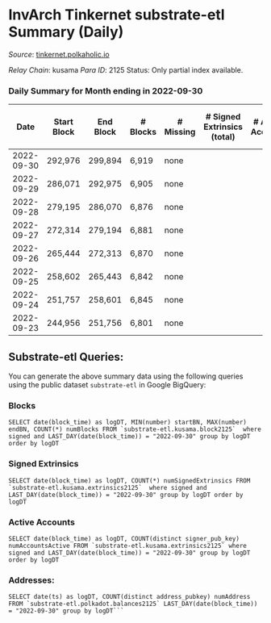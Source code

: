 # InvArch Tinkernet substrate-etl Summary (Daily)

_Source_: [tinkernet.polkaholic.io](https://tinkernet.polkaholic.io)

*Relay Chain*: kusama
*Para ID*: 2125
Status: Only partial index available.


### Daily Summary for Month ending in 2022-09-30


| Date | Start Block | End Block | # Blocks | # Missing | # Signed Extrinsics (total) | # Active Accounts | # Addresses with Balances | # Events | # Transfers | # XCM Transfers In | # XCM Transfers Out |
| ---- | ----------- | --------- | -------- | --------- | --------------------------- | ----------------- | ------------------------- | -------- | ----------- | ------------------ | ------------------- |
| 2022-09-30 | 292,976 | 299,894 | 6,919 | none |  |  |  |  |   |   |   |
| 2022-09-29 | 286,071 | 292,975 | 6,905 | none |  |  |  |  |   |   |   |
| 2022-09-28 | 279,195 | 286,070 | 6,876 | none |  |  |  |  |   |   |   |
| 2022-09-27 | 272,314 | 279,194 | 6,881 | none |  |  |  |  |   |   |   |
| 2022-09-26 | 265,444 | 272,313 | 6,870 | none |  |  |  |  |   |   |   |
| 2022-09-25 | 258,602 | 265,443 | 6,842 | none |  |  |  |  |   |   |   |
| 2022-09-24 | 251,757 | 258,601 | 6,845 | none |  |  |  |  |   |   |   |
| 2022-09-23 | 244,956 | 251,756 | 6,801 | none |  |  |  |  |   |   |   |

## Substrate-etl Queries:
You can generate the above summary data using the following queries using the public dataset `substrate-etl` in Google BigQuery:


### Blocks
```
SELECT date(block_time) as logDT, MIN(number) startBN, MAX(number) endBN, COUNT(*) numBlocks FROM `substrate-etl.kusama.block2125`  where signed and LAST_DAY(date(block_time)) = "2022-09-30" group by logDT order by logDT
```


### Signed Extrinsics
```
SELECT date(block_time) as logDT, COUNT(*) numSignedExtrinsics FROM `substrate-etl.kusama.extrinsics2125`  where signed and LAST_DAY(date(block_time)) = "2022-09-30" group by logDT order by logDT
```


### Active Accounts
```
SELECT date(block_time) as logDT, COUNT(distinct signer_pub_key) numAccountsActive FROM `substrate-etl.kusama.extrinsics2125` where signed and LAST_DAY(date(block_time)) = "2022-09-30" group by logDT order by logDT
```


### Addresses:
```
SELECT date(ts) as logDT, COUNT(distinct address_pubkey) numAddress FROM `substrate-etl.polkadot.balances2125` LAST_DAY(date(block_time)) = "2022-09-30" group by logDT```

